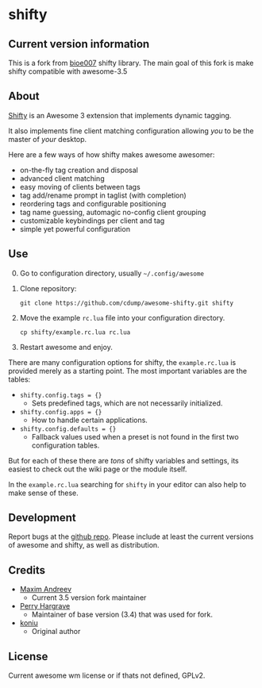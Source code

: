# shifty

## Current version information
This is a fork from [bioe007](https://github.com/bioe007/awesome-shifty) shifty library. The main goal of this fork is make
shifty compatible with awesome-3.5

## About
[Shifty](https://awesome.naquadah.org/wiki/Shifty) is an Awesome 3 extension
that implements dynamic tagging.

It also implements fine client matching configuration allowing _you_ to be
the master of _your_ desktop.

Here are a few ways of how shifty makes awesome awesomer:

* on-the-fly tag creation and disposal
* advanced client matching
* easy moving of clients between tags
* tag add/rename prompt in taglist (with completion)
* reordering tags and configurable positioning
* tag name guessing, automagic no-config client grouping
* customizable keybindings per client and tag
* simple yet powerful configuration

## Use

0. Go to configuration directory, usually `~/.config/awesome`
1. Clone repository:

    `git clone https://github.com/cdump/awesome-shifty.git shifty`

2. Move the example `rc.lua` file into your configuration directory.

    `cp shifty/example.rc.lua rc.lua`

3. Restart awesome and enjoy.

There are many configuration options for shifty, the `example.rc.lua` is
provided merely as a starting point. The most important variables are the
tables:

* `shifty.config.tags = {}`
    - Sets predefined tags, which are not necessarily initialized.
* `shifty.config.apps = {}`
    - How to handle certain applications.
* `shifty.config.defaults = {}`
    - Fallback values used when a preset is not found in the first two
    configuration tables.

But for each of these there are _tons_ of shifty variables and settings, its
easiest to check out the wiki page or the module itself.

In the `example.rc.lua` searching for `shifty` in your editor can also help to
make sense of these.

## Development
Report bugs at the [github
repo](https://github.com/cdump/awesome-shifty/issues). Please include at least
the current versions of awesome and shifty, as well as distribution.

## Credits
* [Maxim Andreev](mailto:andreevmaxim@gmail.com)
    - Current 3.5 version fork maintainer
* [Perry Hargrave](mailto:resixian@gmail.com)
    - Maintainer of base version (3.4) that was used for fork.
* [koniu](mailto:gkusnierz@gmail.com)
    - Original author

## License
Current awesome wm license or if thats not defined, GPLv2.
